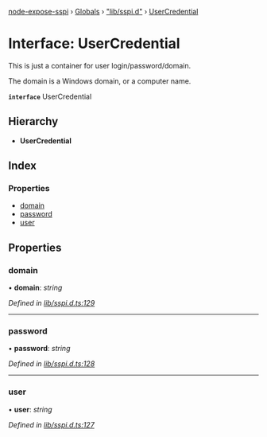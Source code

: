 [node-expose-sspi](../README.md) › [Globals](../globals.md) › ["lib/sspi.d"](../modules/_lib_sspi_d_.md) › [UserCredential](_lib_sspi_d_.usercredential.md)

# Interface: UserCredential

This is just a container for user login/password/domain.

The domain is a Windows domain, or a computer name.

**`interface`** UserCredential

## Hierarchy

* **UserCredential**

## Index

### Properties

* [domain](_lib_sspi_d_.usercredential.md#domain)
* [password](_lib_sspi_d_.usercredential.md#password)
* [user](_lib_sspi_d_.usercredential.md#user)

## Properties

###  domain

• **domain**: *string*

*Defined in [lib/sspi.d.ts:129](https://github.com/jlguenego/node-expose-sspi/blob/c77a3a8/lib/sspi.d.ts#L129)*

___

###  password

• **password**: *string*

*Defined in [lib/sspi.d.ts:128](https://github.com/jlguenego/node-expose-sspi/blob/c77a3a8/lib/sspi.d.ts#L128)*

___

###  user

• **user**: *string*

*Defined in [lib/sspi.d.ts:127](https://github.com/jlguenego/node-expose-sspi/blob/c77a3a8/lib/sspi.d.ts#L127)*
